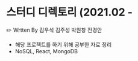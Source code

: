 # 스터디 디렉토리 (2021.02 -
✏️ Wrtten By 김우석 김주성 박원창 전경안  
- 해당 프로젝트를 하기 위해 공부한 자료 정리
- NoSQL, React, MongoDB
